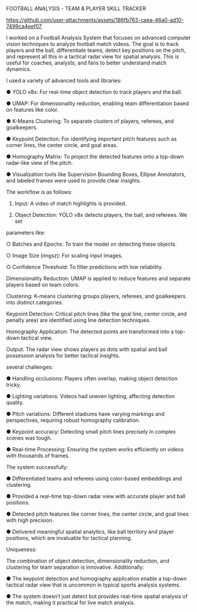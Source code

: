 FOOTBALL ANALYSIS - TEAM & PLAYER SKILL TRACKER


https://github.com/user-attachments/assets/186fb763-caea-46a0-ad10-7499ca4eef07



I worked on a Football Analysis System that focuses on advanced computer vision techniques to analyze football match videos. 
The goal is to track players and the ball, differentiate teams, detect key positions on the pitch, and represent all this in a tactical radar view for spatial analysis. 
This is useful for coaches, analysts, and fans to better understand match dynamics.

I used a variety of advanced tools and libraries:

● YOLO v8x: For real-time object detection to track players and the ball.

● UMAP: For dimensionality reduction, enabling team differentiation based on features
like color.

● K-Means Clustering: To separate clusters of players, referees, and goalkeepers.

● Keypoint Detection: For identifying important pitch features such as corner lines,
the center circle, and goal areas.

● Homography Matrix: To project the detected features onto a top-down radar-like
view of the pitch.

● Visualization tools like Supervision Bounding Boxes, Ellipse Annotators, and
labeled frames were used to provide clear insights.


The workflow is as follows:

1. Input: A video of match highlights is provided.

2. Object Detection: YOLO v8x detects players, the ball, and referees. We set

parameters like:

○ Batches and Epochs: To train the model on detecting these objects.

○ Image Size (imgsz): For scaling input images.

○ Confidence Threshold: To filter predictions with low reliability.

Dimensionality Reduction: UMAP is applied to reduce features and separate players based on team colors.

Clustering: K-means clustering groups players, referees, and goalkeepers into distinct categories.

Keypoint Detection: Critical pitch lines (like the goal line, center circle, and penalty area) are identified using line detection techniques.

Homography Application: The detected points are transformed into a top-down tactical view.

Output:
The radar view shows players as dots with spatial and ball possession analysis for better tactical insights.

several challenges:

● Handling occlusions: Players often overlap, making object detection tricky.

● Lighting variations: Videos had uneven lighting, affecting detection quality.

● Pitch variations: Different stadiums have varying markings and perspectives,
requiring robust homography calibration.

● Keypoint accuracy: Detecting small pitch lines precisely in complex scenes was
tough.

● Real-time Processing: Ensuring the system works efficiently on videos with
thousands of frames.


The system successfully:

● Differentiated teams and referees using color-based embeddings and clustering.

● Provided a real-time top-down radar view with accurate player and ball positions.

● Detected pitch features like corner lines, the center circle, and goal lines with high
precision.

● Delivered meaningful spatial analytics, like ball territory and player positions, which
are invaluable for tactical planning.


Uniqueness:

The combination of object detection, dimensionality reduction, and clustering for team separation is innovative. Additionally:
   
● The keypoint detection and homography application enable a top-down tactical radar view that is uncommon in typical sports analysis systems.

● The system doesn’t just detect but provides real-time spatial analysis of the match, making it practical for live match analysis.
